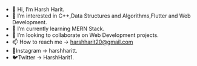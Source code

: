 - 👋 Hi, I’m Harsh Harit.
- 👀 I’m interested in C++,Data Structures and Algorithms,Flutter and Web Development.
- 🌱 I’m currently learning MERN Stack.
- 💞️ I’m looking to collaborate on Web Development projects.
- 📫 How to reach me -> harshharit20@gmail.com
- 🔗Instagram -> harshharitt.
- 🐦Twitter -> HarshHarit1.

<!---
harshharit/harshharit is a ✨ special ✨ repository because its `README.md` (this file) appears on your GitHub profile.
You can click the Preview link to take a look at your changes.
--->

